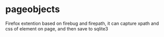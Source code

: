 # pageobjects
Firefox extention based on firebug and firepath, it can capture xpath and css of element on page, and then save to sqlite3

